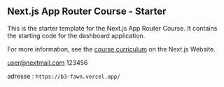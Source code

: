 ## Next.js App Router Course - Starter

This is the starter template for the Next.js App Router Course. It contains the starting code for the dashboard application.

For more information, see the [course curriculum](https://nextjs.org/learn) on the Next.js Website.

user@nextmail.com
123456

adresse : `https://b3-fawn.vercel.app/`
